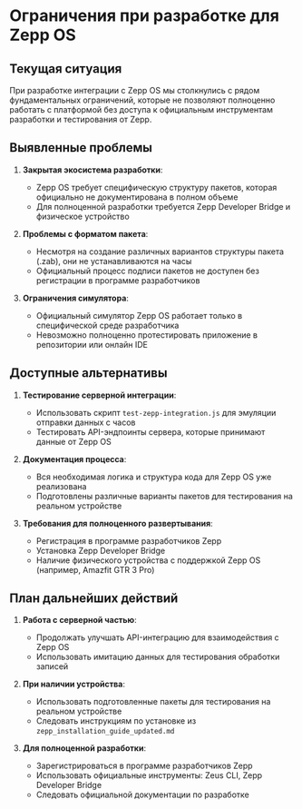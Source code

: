 # Ограничения при разработке для Zepp OS

## Текущая ситуация

При разработке интеграции с Zepp OS мы столкнулись с рядом фундаментальных ограничений, которые не позволяют полноценно работать с платформой без доступа к официальным инструментам разработки и тестирования от Zepp.

## Выявленные проблемы

1. **Закрытая экосистема разработки**:
   - Zepp OS требует специфическую структуру пакетов, которая официально не документирована в полном объеме
   - Для полноценной разработки требуется Zepp Developer Bridge и физическое устройство

2. **Проблемы с форматом пакета**:
   - Несмотря на создание различных вариантов структуры пакета (.zab), они не устанавливаются на часы
   - Официальный процесс подписи пакетов не доступен без регистрации в программе разработчиков

3. **Ограничения симулятора**:
   - Официальный симулятор Zepp OS работает только в специфической среде разработчика
   - Невозможно полноценно протестировать приложение в репозитории или онлайн IDE

## Доступные альтернативы

1. **Тестирование серверной интеграции**:
   - Использовать скрипт `test-zepp-integration.js` для эмуляции отправки данных с часов
   - Тестировать API-эндпоинты сервера, которые принимают данные от Zepp OS

2. **Документация процесса**:
   - Вся необходимая логика и структура кода для Zepp OS уже реализована
   - Подготовлены различные варианты пакетов для тестирования на реальном устройстве

3. **Требования для полноценного развертывания**:
   - Регистрация в программе разработчиков Zepp
   - Установка Zepp Developer Bridge
   - Наличие физического устройства с поддержкой Zepp OS (например, Amazfit GTR 3 Pro)

## План дальнейших действий

1. **Работа с серверной частью**:
   - Продолжать улучшать API-интеграцию для взаимодействия с Zepp OS
   - Использовать имитацию данных для тестирования обработки записей

2. **При наличии устройства**:
   - Использовать подготовленные пакеты для тестирования на реальном устройстве
   - Следовать инструкциям по установке из `zepp_installation_guide_updated.md`

3. **Для полноценной разработки**:
   - Зарегистрироваться в программе разработчиков Zepp
   - Использовать официальные инструменты: Zeus CLI, Zepp Developer Bridge
   - Следовать официальной документации по разработке